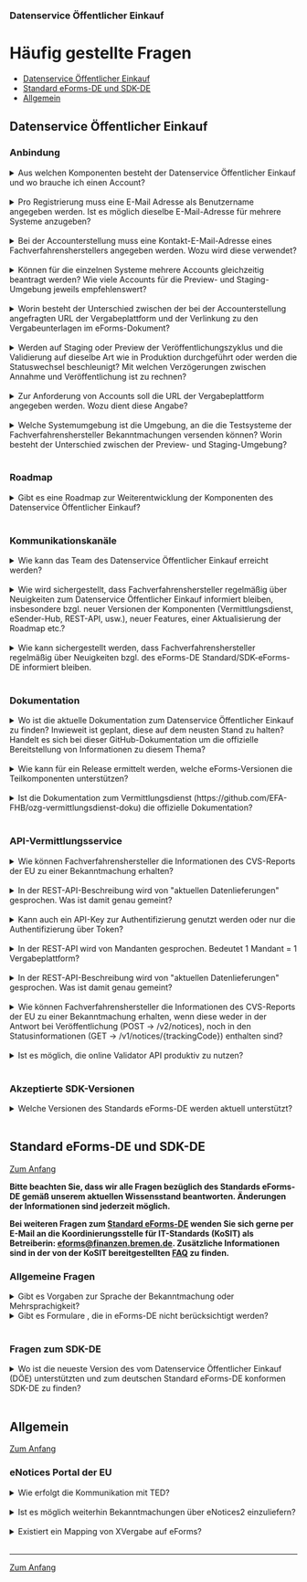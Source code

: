 ### Datenservice Öffentlicher Einkauf
# Häufig gestellte Fragen

- [Datenservice Öffentlicher Einkauf](#datenservice-öffentlicher-einkauf)
- [Standard eForms-DE und SDK-DE](#standard-eForms-DE-und-SDK-DE)
- [Allgemein](#allgemein)

## Datenservice Öffentlicher Einkauf

### Anbindung

<details>
<summary>
Aus welchen Komponenten besteht der Datenservice Öffentlicher Einkauf und wo brauche ich einen Account?
</summary>
<br>
**[Redaktionssystem](https://resy.datenservice-oeffentlicher-einkauf.de/)**: Das Redaktionssystem ist ein Angebot für Vergabestellen und beispielsweise Dienstleister von öffentlichen Auftraggebern oder Zuwendungsempfängern, die kein elektronisches Vergabesystem nutzen. 
Mit dem Redaktionssystem können Bekanntmachungen zu europaweiten Vergabeverfahren erfasst, bearbeitet, korrigiert und über den Vermittlungsdienst an TED versendet werden.
<br>
**[Vermittlungsdienst](https://ozg-vermittlungsdienst.de/)**: Der Vermittlungsdienst ist eine rein technische Schnittstelle zur Annahme, Validierung und Weiterleitung von Bekanntmachungen an TED und den Bekanntmachungsservice. 
Er bietet KEINE Oberfläche zum Erstellen von Bekanntmachungen! Es ist ausschließlich eine Maschine-zu-Maschine Kommunikation möglich, wie z.B. mit einer Vergabestellensoftware. Diese Anbindung wird durch den Fachverfahrenshersteller durchgeführt. 
<br>
**[Self-Service Portal](https://portal.ozg-vermittlungsdienst.de/)**: Das Self-Service-Portal (SSP) ist eine Web-Oberfläche für das Accountmanagement von Accounts des Vermittlungsdienstes. Primär genutzt wird es durch Fachverfahrenshersteller zur Ansicht der Statusinformationen von eingelieferten Bekanntmachungen in einem Dashboard.
<br>
**[Bekanntmachungsservice](https://oeffentlichevergabe.de/)**: Im Bekanntmachungsservice werden alle über den eSender-Hub versendeten EU-weiten und nationalen Bekanntmachungen veröffentlicht. Der Bekanntmachungsservice bietet eine Vielzahl an Recherchemöglichkeiten, damit Bietende ihrem Leistungsspektrum entsprechend zielgenau Bekanntmachungen finden können. Mit Nutzung des ELSTER-Unternehmenskontos stehen zudem weitere Komfortfunktionen wie Speicherung von Suchfunktionen und Benachrichtigungsservices zur Verfügung. Des Weiteren können die Daten des Bekanntmachungsservice über eine Open Data Schnittstelle in den Formaten eForms-DE, CSV und OCDS nachgenutzt werden. 
<br>
</details>
<br>

<details>
<summary>
Pro Registrierung muss eine E-Mail Adresse als Benutzername angegeben werden. Ist es möglich dieselbe E-Mail-Adresse für mehrere Systeme anzugeben?
</summary>
<br>
Generell werden zwei E-Mail-Adressen pro Account erfragt (teils auch als Mandant bezeichnet): Eine E-Mail-Adresse zur Aktivierung des Accounts und eine Kontakt E-Mail-Adresse. Es wird eine individuelle E-Mail-Adresse pro Account zur Aktivierung benötigt, um das Passwort für den Account zu setzen und um eine eindeutige Authentifizierung mit der Kombination aus E-Mail und Passwort zu ermöglichen. Die Account E-Mail-Adresse kann auch ein Funktionspostfach sein und wird nur zur Verwaltung des Accounts benötigt. Die Kontakt E-Mail-Adresse wird genutzt, falls beim Betrieb Fragen aufkommen zu einer Bekanntmachung, die von diesem Account versendet wurde. Kontakt E-Mail-Adresse und Account E-Mail-Adresse dürfen identisch sein und dieselbe Kontakt E-Mail-Adresse (z.B. ein zentraler Ansprechpartner) darf bei mehreren Accounts verwendet werden. Es kann allerdings für die drei Systemumgebungen Preview, Staging und Produktion dieselbe Account E-Mail-Adresse verwendet werden. Generell empfehlen wir einen Account pro Vergabeplattform. 
</details>
<br>

<details>
<summary>
Bei der Accounterstellung muss eine Kontakt-E-Mail-Adresse eines Fachverfahrensherstellers angegeben werden. Wozu wird diese verwendet?
</summary>
<br>
Diese E-Mail-Adresse wird verwendet, um proaktiv auf Nutzer des Self-Service-Portals zugehen zu können. Dieses kann der Fall sein, wenn es beispielsweise Auffälligkeiten mit dem Account oder den eingelieferten Bekanntmachungen gibt oder wenn generelle Informationen an alle Accountverantwortlichen versenden werden sollen. 
</details>
<br>

<details>
<summary>
Können für die einzelnen Systeme mehrere Accounts gleichzeitig beantragt werden? Wie viele Accounts für die Preview- und Staging-Umgebung jeweils empfehlenswert?
</summary>
<br>
Wir empfehlen, auf Staging exakt so viele Accounts zu verwenden, wie sie für Produktion planen, zu nutzen. Zusätzlich sind natürlich beliebig viele Testaccounts auf Preview und Staging möglich. 
</details>
<br>

<details>
<summary>
Worin besteht der Unterschied zwischen der bei der Accounterstellung angefragten URL der Vergabeplattform und der Verlinkung zu den Vergabeunterlagen im eForms-Dokument?
</summary>
<br>
Die URL der Vergabeplattform dient rein der Zuordnung der Accounts/ Mandanten, diese hat nichts mit der Verlinkung auf die Vergabeunterlagen zu tun. 
Manche Vergabeplattformen nutzen z.B. Dropbox oder Google Drive oder Ähnliches für das Hosten der Vergabeunterlagen, weshalb sich daraus nicht eindeutig die dahinterliegende Plattform identifizieren lässt. Aus diesem Grund ist die URL zusätzlich notwendig. Die Verlinkung zu den Vergabeunterlagen bleibt weiterhin im XML-Dokument. Der bei der Accounterstellung mitgegebene Link wird bei der Veröffentlichung im Bekanntmachungsservice, unter der Bekanntmachung selbst, als Disclaimer/Quelle angezeigt.
</details>
<br>

<details>
<summary>
Werden auf Staging oder Preview der Veröffentlichungszyklus und die Validierung auf dieselbe Art wie in Produktion durchgeführt oder werden die Statuswechsel beschleunigt? Mit welchen Verzögerungen zwischen Annahme und Veröffentlichung ist zu rechnen? 
</summary>
<br>
In allen Umgebungen werden eine vollständige Validierung und alle Statuswechsel durchgeführt. Da neue eForms-Versionen zunächst auf Preview, dann auf Staging und zuletzt in Produktion ausgerollt werden, können kurzzeitig unterschiedliche Validierungsregeln angewendet werden.
Da die Bekanntmachungen bei TED auf Preview und Staging etwas schneller prozessiert werden, erfolgt auch die Veröffentlichung auf der Staging-Umgebung des Bekanntmachungsservice etwas schneller als in Produktion.
</details>
<br>

<details>
<summary>
Zur Anforderung von Accounts soll die URL der Vergabeplattform angegeben werden. Wozu dient diese Angabe?
</summary>
<br>
Die Angabe der URL dient dazu, die genannten Systeme voneinander unterscheiden zu können, den korrekten Zugang zu ermöglichen und Duplikate zu vermeiden. Vergabeplattformen sind die Systeme, in denen Bekanntmachungen veröffentlicht werden, die URL der Vergabeplattform kann so z.B. alpha.oeffentlichevergabe.de (Test-Umgebung des Bekanntmachungsservices) sein. Mit dieser URL wird identifiziert, auf welcher Plattform Bekanntmachungen derzeit veröffentlicht werden. Bei diesem Thema ist es klar, dass es hier unterschiedliche Vorgehensweisen je nach Struktur des Systems der jeweiligen FVH geben kann. Prinzipiell gilt, dass sie einen Account pro System benötigen, das zukünftig in den Vermittlungsdient einliefern soll. Bei Unsicherheiten, welche Systeme/ Plattformen an den Vermittlungsdienst anzuschließen sind, kann eine Klärung mit Nutzung des Kontaktformulars herbeigeführt werden https://portal.ozg-vermittlungsdienst.de/contact. 
</details>
<br>

<details>
<summary>
Welche Systemumgebung ist die Umgebung, an die die Testsysteme der Fachverfahrenshersteller Bekanntmachungen versenden können? Worin besteht der Unterschied zwischen der Preview- und Staging-Umgebung?
</summary>
<br>
Die Preview-Umgebung dient nur zum Testen. Hier werden häufig Updates eingespielt und dieses ist auch die Testumgebung für zukünftige Releases. Die Staging-Umgebung ist eine 100% Kopie der Produktionsumgebung und sollte nur für produktionsnahe Tests genutzt werden. Beide Umgebungen liefern in die Staging-Umgebung des Bekanntmachungsservices und TED Preview ein. Auf Staging sollten Tests genauso durchgeführt werden, wie sie es auch für Produktion vorgesehen ist. Prinzipiell sind aber beide Umgebungen zum Test geeignet.
</details>
<br>

### Roadmap

<details>
<summary>
Gibt es eine Roadmap zur Weiterentwicklung der Komponenten des Datenservice Öffentlicher Einkauf?
</summary>
<br>
Ja. Die Informationen stehen hier: https://portal.ozg-vermittlungsdienst.de/roadmap
</details>
<br>

### Kommunikationskanäle

<details>
<summary> 
Wie kann das Team des Datenservice Öffentlicher Einkauf erreicht werden?
</summary>
Das Team ist über das folgende Kontaktformular zu erreichen:
<br>
Fragen/Anmerkungen zum Vermittlungsdienst/Self-Service Portal auf https://portal.ozg-vermittlungsdienst.de/contact
<br>
Fragen/Anmerkungen zum Redaktionssystem auf https://resy.datenservice-oeffentlicher-einkauf.de/kontakt
<br>
Fragen/Anmerkungen zum Bekanntmachungsservice auf https://oeffentlichevergabe.de/ui/de/contact
</details>
<br>

<details>
<summary>
Wie wird sichergestellt, dass Fachverfahrenshersteller regelmäßig über Neuigkeiten zum Datenservice Öffentlicher Einkauf informiert bleiben, insbesondere bzgl. neuer Versionen der Komponenten (Vermittlungsdienst, eSender-Hub, REST-API, usw.), neuer Features, einer Aktualisierung der Roadmap etc.?
</summary>
<br>
Es finden regelmäßig Informationstermine für die Fachverfahrenshersteller statt, diese werden per E-Mail angekündigt.
</details>

<br>
<details>
<summary>
Wie kann sichergestellt werden, dass Fachverfahrenshersteller regelmäßig über Neuigkeiten bzgl. des eForms-DE Standard/SDK-eForms-DE informiert bleiben.
</summary>
<br>
Die offizielle Publikation zum Standard eForms-DE erfolgt auf https://xeinkauf.de/eforms-de/
<br>
Die Publikation des zugehörigen SDK-DE erfolgt auf https://gitlab.opencode.de/OC000008125155/SDK-eforms-de
<br>
Fragen zum SDK-DE sind über Issues im Repository zu eröffnen.

</details>
<br>

### Dokumentation

<details>
<summary>
Wo ist die aktuelle Dokumentation zum Datenservice Öffentlicher Einkauf zu finden? Inwieweit ist geplant, diese auf dem neusten Stand zu halten? Handelt es sich bei dieser GitHub-Dokumentation um die offizielle Bereitstellung von Informationen zu diesem Thema? 
</summary>
<br>

Die Github-Dokumentation (https://github.com/EFA-FHB/ozg-vermittlungsdienst-doku) wird weitergepflegt und ist die offizielle Dokumentation. Diese kann auch im Self-Service Portal des Datenservice Öffentlicher Einkauf gelesen werden.
</details>
<br>

<details>
<summary>
Wie kann für ein Release ermittelt werden, welche eForms-Versionen die Teilkomponenten unterstützen?   
</summary>
<br>
Unter https://portal.ozg-vermittlungsdienst.de/documentation/eForms_support ist dokumentiert, welche eForms-Versionen die Teilkomponenten unterstützen. Für jedes Release werden Release Notes veröffentlicht, um zu beschreiben, welche Komponente welche Version unterstützt.
</details>
<br>

<details>
<summary>
Ist die Dokumentation zum Vermittlungsdienst (https://github.com/EFA-FHB/ozg-vermittlungsdienst-doku) die offizielle Dokumentation?
</summary>
<br>

Ja, die Github-Dokumentation wird regelmäßig aktualisiert und ist bis auf weiteres die offizielle Dokumentation. Die Dokumentation wird zugleich im [Self-Service Portal](https://portal.ozg-vermittlungsdienst.de/) veröffentlicht.
</details>
<br>

### API-Vermittlungsservice

<details>
<summary>
Wie können Fachverfahrenshersteller die Informationen des CVS-Reports der EU zu einer Bekanntmachung erhalten?
</summary>
<br>
Alle Fehler und Warnungen aus dem CVS Report werden in den Statusinformationen übergeben. Dabei werden die ID, der Pfad, der Inhalt und der Text jeder angeschlagenen Regel übergeben. Es ist nicht vorgesehen, den CVS Report als Datei zurückzugeben.
</details>
<br>

<details>
<summary>
In der REST-API-Beschreibung wird von "aktuellen Datenlieferungen" gesprochen. Was ist damit genau gemeint?
</summary>
<br>
Der Endpunkt v1/notices gibt Statusinformationen zu allen Bekanntmachungen zurück, die vom authentifizierten Mandanten erfolgreich eingeliefert wurden.
</details>
<br>

<details>
<summary>
Kann auch ein API-Key zur Authentifizierung genutzt werden oder nur die Authentifizierung über Token? 
</summary>
<br>
Die Authentifikation via API-Keys ist nicht mehr möglich, auch auf Preview. Langfristig können Sie sich nur über die Tokens mit Refresh alle 24h authentifizieren.
</details>
<br>

<details>
<summary>
In der REST-API wird von Mandanten gesprochen. Bedeutet 1 Mandant = 1 Vergabeplattform? 
</summary>
<br>
Ja, das ist korrekt.
</details>
<br>

<details>
<summary>
In der REST-API-Beschreibung wird von "aktuellen Datenlieferungen" gesprochen. Was ist damit genau gemeint?
</summary>
<br>
Der Endpunkt v1/notices gibt Statusinformationen zu allen Bekanntmachungen zurück, die vom derzeit authentifizierten Mandanten erfolgreich eingeliefert wurden.
</details>
<br>

<details>
<summary>
Wie können Fachverfahrenshersteller die Informationen des CVS-Reports der EU zu einer Bekanntmachung erhalten, wenn diese weder in der Antwort bei Veröffentlichung (POST → /v2/notices), noch in den Statusinformationen (GET → /v1/notices/{trackingCode}) enthalten sind?
</summary>
<br>
Alle Fehler und Warnungen aus dem CVS Report werden in den Statusinformationen übergeben. Dabei übergeben wir die ID, den Pfad, den Inhalt und den Text jeder angeschlagenen Regel. Derzeit ist es nicht vorgesehen, den CVS Report als Datei zurückzugeben. 
</details>
<br>

<details>
<summary>
Ist es möglich, die online Validator API produktiv zu nutzen?
</summary>
<br>
Ja, die produktive Nutzung des Online Validators wird unterstützt. In der Produktivumgebung und in der Stagingumgebung wird die eforms-de-schematron Bugfix-Version immer die gleiche sein, wie auch im Vermittlungsdienst selbst. Auch die Nutzung des Offline-Validators (https://projekte.kosit.org/eforms/validator-edition-eforms-de) wird empfohlen.
</details>
<br>

### Akzeptierte SDK-Versionen

<details>
<summary>
 Welche Versionen des Standards eForms-DE werden aktuell unterstützt?
</summary>
<br>
Ausführliche Informationen zur Unterstützung der eForms-Versionen stehen hier: https://portal.ozg-vermittlungsdienst.de/documentation/eForms_support
</details>
<br>

## Standard eForms-DE und SDK-DE

[Zum Anfang](#häufig-gestellte-fragen)<br>

**Bitte beachten Sie, dass wir alle Fragen bezüglich des Standards eForms-DE gemäß unserem aktuellen Wissensstand beantworten. Änderungen der Informationen sind jederzeit möglich.**

**Bei weiteren Fragen zum <u>Standard eForms-DE</u> wenden Sie sich gerne per E-Mail an die Koordinierungsstelle für IT-Standards (KoSIT) als Betreiberin: eforms@finanzen.bremen.de. Zusätzliche Informationen sind in der von der KoSIT bereitgestellten [FAQ](https://xeinkauf.de/eforms-de/faq/) zu finden.** 

### Allgemeine Fragen

<details>
  <summary>
    Gibt es Vorgaben zur Sprache der Bekanntmachung oder Mehrsprachigkeit?
  </summary>
  <br>
  Es gibt zwar keine Aussage zur Wahl der Sprache von Ausschreibungen in der Vergabeordnung, jedoch ist nach § 23 Abs. 1 Verwaltungsverfahrensgesetz (VwVfG) die Amtssprache deutsch. Dementsprechend ist zu erwarten, dass deutsche Behörden ihre Unterlagen immer mindestens in deutscher Sprache ausfertigen müssen. Mehrsprachigkeit ist natürlich möglich und erlaubt. Für Veröffentlichende Entitäten, die nicht als Behörde klassifiziert werden, ist die Veröffentlichung auch ohne deutsche Sprache in Ordnung. 
</details>

<details>
  <summary>
    Gibt es Formulare , die in eForms-DE nicht berücksichtigt werden?
  </summary>
  <br>
    Folgende Formulare sind im eForms-DE Standard nicht vorgesehen:
  
| Formular    | Typ                           | Beschreibung  | Grund für die Nichtumsetzung in eForms-DE |
|-------------|----------------------------------|------------|---------------------|
| 1 | Plannung | Bekanntmachung der Veröffentlichung einer Vorinformation in einem Beschafferprofil – allgemeine Richtlinie  | Informationen sind im Beschafferprofil enthalten |
| 2 | Plannung | Bekanntmachung der Veröffentlichung einer regelmäßigen nicht verbindlichen Bekanntmachung in einem Beschafferprofil – __Sektorenrichtlinie__ | Informationen sind im Beschafferprofil enthalten |
| 3 | Plannung | Bekanntmachung der Veröffentlichung einer Vorinformation in einem Beschafferprofil – Richtlinie für Beschaffung im Bereich Verteidigung | Informationen sind im Beschafferprofil enthalten |
| T01 | Plannung | Vorinformation zu öffentlichen Personenverkehrsdiensten | Grundlage ist die Verordnung (EG) Nr. 1370/2007 diese gilt weiterhin mit Aktualisierungen. Aktuell erfolgt die Datenerfassung für T1 in der Anwendung „eNotices“ direkt bei TED. Die eForms-Verordnung ((EU) 2019/1780) die zentrale Grundlage für die seit 25.10.2023 gültige VgV. Die Verordnung (EG) Nr. 1370/2007 ist nicht Bestandteil der eForms-Verordnung. |
| T02 | Result | Bekanntmachung über vergebene Aufträge für öffentliche Personenverkehrsdienste | Grundlage ist die Verordnung (EG) Nr. 1370/2007 diese gilt weiterhin mit Aktualisierungen. Aktuell erfolgt die Datenerfassung für T2 in der Anwendung „eNotices“ direkt bei TED. Die eForms-Verordnung ((EU) 2019/1780) die zentrale Grundlage für die seit 25.10.2023 gültige VgV. Die Verordnung (EG) Nr. 1370/2007 ist nicht Bestandteil der eForms-Verordnung. |
</details>
<br>

### Fragen zum SDK-DE

<details>
<summary>
Wo ist die neueste Version des vom Datenservice Öffentlicher Einkauf (DÖE) unterstützten und zum deutschen Standard eForms-DE konformen SDK-DE zu finden?</summary>
<br>
Die Publikation des SDK-DE erfolgt auf https://gitlab.opencode.de/OC000008125155/SDK-eforms-de
</details>
<br>

## Allgemein
[Zum Anfang](#häufig-gestellte-fragen)

### eNotices Portal der EU

 <details> 
<summary>
Wie erfolgt die Kommunikation mit TED?

 </summary>

<br>

- Bei API-Übermittlungen muss die NoticeAuthorEmail die E-Mail des Beschaffers (Endanwender) sein
-	Der E-Mail-Autor der Bekanntmachung erhält Benachrichtigungen über Statusänderungen:
--> Einreichung, gestoppt, nicht veröffentlicht, veröffentlicht
-	Der eSender erhält eine Kopie an die E-Mail-Adresse, die von EU-Login für den API-Schlüssel verwendet wird.
</details>
<br>

<details>
<summary>
Ist es möglich weiterhin Bekanntmachungen über eNotices2 einzuliefern?
</summary>
<br>
Seit dem 25.10.2023 müssen rechtlich alle oberschwelligen Bekanntmachungen im eForms-DE Format über den Datenservice Öffentlicher Einkauf eingeliefert werden. Eine direkte Einlieferung über eNotices2 ist rechtlich nicht zulässig, da dort die Anpassungen des eForms-DE Standards nicht berücksichtig werden. (Siehe auch VgV § 10a) 
</details>
<br>

<details>
<summary>
Existiert ein Mapping von XVergabe auf eForms?
</summary>
<br>
Nein, im Datenservice Öffentlicher Einkauf wird kein Mapping von XVergabe auf eForms zur Verfügung gestellt.
Der Standard XVergabe wird dauerhaft durch eForms-DE ersetzt und nicht weiterentwickelt. 
</details>
<br>

---
[Zum Anfang](#häufig-gestellte-fragen)






